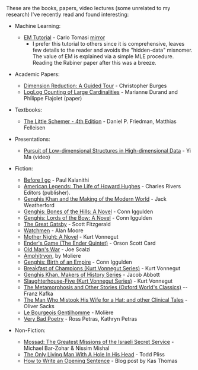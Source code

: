 <article>
</article>
These are the books, papers, video lectures (some unrelated to my research) I've recently read and found interesting:

* Machine Learning:
    * [EM Tutorial](https://www.cs.duke.edu/courses/spring04/cps196.1/handouts/EM/tomasiEM.pdf) - Carlo Tomasi [mirror](/docs/em_tutorial.pdf)
        * I prefer this tutorial to others since it is comprehensive, leaves few details to the reader and avoids the "hidden-data" misnomer. The value of EM is explained via a simple MLE procedure. Reading the Rabiner paper after this was a breeze.

* Academic Papers:
    * [Dimension Reduction: A Guided Tour](http://research.microsoft.com/pubs/150728/FnT_dimensionReduction) - Christopher Burges
    * [LogLog Counting of Large Cardinalities](http://algo.inria.fr/flajolet/Publications/DuFl03.pdf) - Marianne Durand and Philippe Flajolet (paper)
* Textbooks:
    * [The Little Schemer - 4th Edition](http://www.amazon.com/gp/product/0262560992/) - Daniel P. Friedman, Matthias Felleisen
* Presentations:
    * [Pursuit of Low-dimensional Structures in High-dimensional Data](https://vimeo.com/80319158) - Yi Ma (video)
* Fiction:
    * [Before I go](http://stanmed.stanford.edu/2015spring/before-i-go.html) - Paul Kalanithi
    * [American Legends: The Life of Howard Hughes](http://www.amazon.com/gp/product/B00KRO8T70/) - Charles Rivers Editors (publisher).
    * [Genghis Khan and the Making of the Modern World](http://www.amazon.com/gp/product/B000FCK206/) - Jack Weatherford
    * [Genghis: Bones of the Hills: A Novel](http://www.amazon.com/gp/product/B001NLL9IM/) - Conn Iggulden
    * [Genghis: Lords of the Bow: A Novel](http://www.amazon.com/gp/product/B000WJQUYO/) - Conn Iggulden
    * [The Great Gatsby](http://www.amazon.com/gp/product/B000FC0PDA/) - Scott Fitzgerald
    * [Watchmen](http://www.amazon.com/gp/product/B005CRQ2IU/) - Alan Moore
    * [Mother Night: A Novel](http://www.amazon.com/gp/product/B002KJA97I/) - Kurt Vonnegut
    * [Ender's Game (The Ender Quintet)](http://www.amazon.com/gp/product/B003G4W49C/) - Orson Scott Card
    * [Old Man's War](http://www.amazon.com/gp/product/B000SEIK2S/) - Joe Scalzi
    * [Amphitryon](http://www.amazon.com/gp/product/0156002116/), by Moliere
    * [Genghis: Birth of an Empire](http://www.amazon.com/gp/product/B000QBYERS/) - Conn Iggulden
    * [Breakfast of Champions (Kurt Vonnegut Series)](http://www.amazon.com/gp/product/B003XRELEI/) - Kurt Vonnegut
    * [Genghis Khan, Makers of History Series](http://www.amazon.com/gp/product/B004UJOU6C/) - Jacob Abbott
    * [Slaughterhouse-Five (Kurt Vonnegut Series)](http://www.amazon.com/gp/product/B003XVYLDU/) - Kurt Vonnegut
    * [The Metamorphosis and Other Stories (Oxford World's Classics)](http://www.amazon.com/gp/product/B003HD2L18/) -- Franz Kafka
    * [The Man Who Mistook His Wife for a Hat: and other Clinical Tales](http://www.amazon.com/gp/product/B003MQNI6W/) - Oliver Sacks
    * [Le Bourgeois Gentilhomme](http://www.amazon.com/gp/product/B004UJ7VG8/) - Molière
    * [Very Bad Poetry](http://www.amazon.com/gp/product/0679776222/) - Ross Petras, Kathryn Petras
* Non-Fiction:
    * [Mossad: The Greatest Missions of the Israeli Secret Service](http://www.amazon.com/gp/product/B007HBLPO0/) - Michael Bar-Zohar & Nissim Mishal
    * [The Only Living Man With A Hole In His Head](http://www.amazon.com/gp/product/B007BV833C/) - Todd Pliss
    * [How to Write an Opening Sentence](http://author-zone.com/write-opening-sentence/) - Blog post by  Kas Thomas
